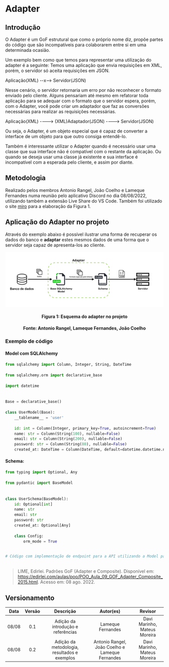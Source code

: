# Adapter

## Introdução

O Adapter é um GoF estrutural que como o próprio nome diz, propõe partes do código que são incompatíveis para colaborarem entre si em uma determinada ocasião.
 
Um exemplo bem como que temos para representar uma utilização do adapter é a seguinte: Temos uma aplicação que envia requisições em XML, porém, o servidor só aceita requisições em JSON.
 
Aplicação(XML) --x--> Servidor(JSON)
 
Nesse cenário, o servidor retornaria um erro por não reconhecer o formato enviado pelo cliente. Alguns pensariam até mesmo em refatorar toda aplicação para se adequar com o formato que o servidor espera, porém, com o Adapter, você pode criar um adaptador que faz as conversões necessárias para realizar as requisições necessárias.
 
Aplicação(XML) ----> (XML)Adaptador(JSON) ----> Servidor(JSON)
 
Ou seja, o Adapter, é um objeto especial que é capaz de converter a interface de um objeto para que outro consiga entendê-lo.
 
Também é interessante utilizar o Adapter quando é necessário usar uma classe que sua interface não é compatível com o restante da aplicação. Ou quando se deseja usar uma classe já existente e sua interface é incompatível com a esperada pelo cliente, e assim por diante.


## Metodologia

Realizado pelos membros Antonio Rangel, João Coelho e Lameque Fernandes numa reunião pelo aplicativo Discord no dia 08/08/2022, utilizando também a extensão Live Share do VS Code. Também foi utilizado o site [miro](https://miro.com/pt/) para a elaboração da Figura 1.


## Aplicação do Adapter no projeto

Através do exemplo abaixo é possível ilustrar uma forma de recuperar os dados do banco e **adaptar** estes mesmos dados de uma forma que o servidor seja capaz de apresenta-los ao cliente. 

![Adapter](../assets/img/Esquema_do_adapter.jpg)
<h4 align = "center">Figura 1: Esquema do adapter no projeto</h4>
<h4 align = "center">Fonte: Antonio Rangel, Lameque Fernandes, João Coelho</h4>

### Exemplo de código

#### Model com SQLAlchemy

```python
from sqlalchemy import Column, Integer, String, DateTime

from sqlalchemy.orm import declarative_base

import datetime


Base = declarative_base()

class UserModel(Base):
    __tablename__ = 'user'

    id: int = Column(Integer, primary_key=True, autoincrement=True)
    name: str = Column(String(100), nullable=False)
    email: str = Column(String(200), nullable=False)
    password: str = Column(String(80), nullable=False)
    created_at: DateTime = Column(DateTime, default=datetime.datetime.now, nullable=False)

```


#### Schema:

```python
from typing import Optional, Any

from pydantic import BaseModel


class UserSchema(BaseModel):
    id: Optional[int]
    name: str
    email: str
    password: str
    created_at: Optional[Any]

    class Config:
        orm_mode = True
```

```python

# Código com implementação de endpoint para a API utilizando a Model para realizar a busca no banco e o Schema para retornar os dados para o servidor 
 
```

> LIME, Edirlei. Padrões GoF (Adapter e Composite). Disponível em: https://edirlei.com/aulas/poo/POO_Aula_09_GOF_Adapter_Composite_2015.html. Acesso em: 08 ago. 2022.


## Versionamento

| Data  | Versão |                     Descrição                      |  Autor(es)  | Revisor |
| :---: | :----: | :------------------------------------------------: | :---------: | :-----: |
| 08/08 |  0.1   | Adição da introdução e referências                  | Lameque Fernandes        |  Davi Marinho, Mateus Moreira   |
| 08/08 |  0.2   | Adição da metodologia, resultados e exemplos        | Antonio Rangel, João Coelho e Lameque Fernandes        |  Davi Marinho, Mateus Moreira   |